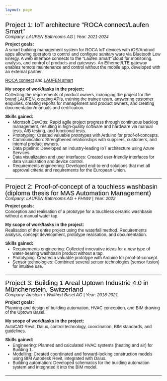 ```yaml
---
layout: page
---
```


<head>
    <style>
        .project {
            line-height: 1;
            margin-bottom: 20px;
        }
        .project-title {
            font-size: 1.5em;
            color: black;
        }
        .company-year {
            font-style: italic;
            margin-bottom: 10px;
        }
        .section-title {
            font-weight: bold;
            line-height: 1;
            margin-bottom: -10px;
        }
        body {
            font-family: Arial, sans-serif;
        }
    </style>
</head>
<body>
    <!-- Project 1 -->
    <div class="project">
        <div class="project-title">Project 1: IoT architecture "ROCA connect/Laufen Smart"</div>
        <div class="company-year">Company: LAUFEN Bathrooms AG | Year: 2021-2024</div>
        <div class="section-title">Project goals:</div>
        <p>A smart building management system for ROCA IoT devices with iOS/Android apps allowing operators to control and configure sanitary ware via Bluetooth Low Energy. A web interface connects to the "Laufen Smart" cloud for monitoring, analysis, and control of products and gateways. An Ethernet/LTE gateway enables remote maintenance and control without the mobile app, developed with an external partner.</p>
        <p><a href="https://www.roca.com/connect">ROCA connect</a> and <a href="https://www.laufen.ch/smart">LAUFEN smart</a></p>
        <div class="section-title">My scope of work/tasks in the project:</div>
        <p>Collecting the requirements of product owners, managing the project for the brand LAUFEN, creating APIs, training the trainee team, answering customer enquiries, creating reports for management and product owners, and creating documentation/manuals and certification.</p>
        <div class="section-title">Skills gained:</div>
        <ul>
            <li>Microsoft DevOps: Rapid agile project progress through continuous backlog management, resulting in high-quality software and hardware via manual tests, A/B testing, and functional tests.</li>
            <li>Prototyping: Created valuable prototypes with Arduino for proof-of-concepts.</li>
            <li>Communication: Strengthened relationships with suppliers, customers, and internal product owners.</li>
            <li>Data pipeline: Developed an industry-leading IoT architecture using Azure Services.</li>
            <li>Data visualization and user interfaces: Created user-friendly interfaces for data visualization and device control.</li>
            <li>Requirements engineering: Developed end-to-end solutions that met all approval criteria and requirements for the European Union.</li>
        </ul>
    </div>
    <hr>
    <!-- Project 2 -->
    <div class="project">
        <div class="project-title">Project 2: Proof-of-concept of a touchless washbasin (diploma thesis for MAS Automation Management)</div>
        <div class="company-year">Company: LAUFEN Bathrooms AG + FHNW | Year: 2022</div>
        <div class="section-title">Project goals:</div>
        <p>Conception and realisation of a prototype for a touchless ceramic washbasin without a manual water tap.</p>
        <div class="section-title">My scope of work/tasks in the project:</div>
        <p>Realisation of the entire project using the waterfall method. Requirements analysis, concept development, prototype realisation, and documentation.</p>
        <div class="section-title">Skills gained:</div>
        <ul>
            <li>Requirements engineering: Collected innovative ideas for a new type of water-bearing washbasin product without a tap.</li>
            <li>Prototyping: Created a valuable prototype with Arduino for proof-of-concept.</li>
            <li>Sensor technologies: Combined several sensor technologies (sensor fusion) for intuitive use.</li>
        </ul>
    </div>
    <hr>
    <!-- Project 3 -->
    <div class="project">
        <div class="project-title">Project 3: Building 1 Areal Uptown Industrie 4.0 in Münchenstein, Switzerland</div>
        <div class="company-year">Company: Amstein + Walthert Basel AG | Year: 2018-2021</div>
        <div class="section-title">Project goals:</div>
        <p>Planning and design of building automation, HVAC conception, and BIM drawing of the Uptown Basel.</p>
        <div class="section-title">My scope of work/tasks in the project:</div>
        <p>AutoCAD Revit, Dalux, control technology, coordination, BIM standards, and guidelines.</p>
        <div class="section-title">Skills gained:</div>
        <ul>
            <li>Engineering: Planned and calculated HVAC systems (heating and air) for Building 1.</li>
            <li>Modelling: Created coordinated and forward-looking construction models using BIM Autodesk Revit, integrated with Dalux.</li>
            <li>Building automation: Developed schematics for the building automation system and integrated it into the BIM model.</li>
        </ul>
    </div>
    <hr>
</body>
